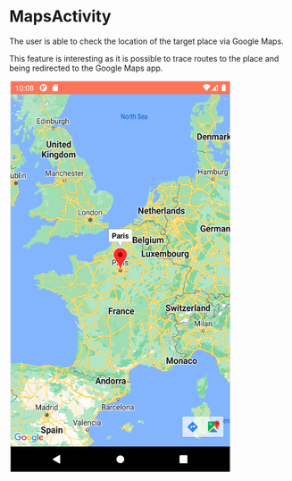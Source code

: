 # MapsActivity

The user is able to check the location of the target place via Google Maps.

This feature is interesting as it is possible to trace routes to the place and being redirected to the Google Maps app.

![MapsActivity](img/maps_activity.png)

